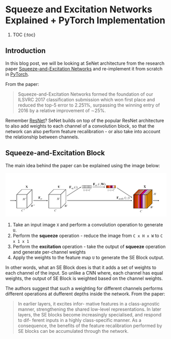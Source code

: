 # Squeeze and Excitation Networks Explained +  PyTorch Implementation

1. TOC 
{:toc}

## Introduction
In this blog post, we will be looking at SeNet architecture from the research paper [Squeeze-and-Excitation Networks](https://arxiv.org/abs/1709.01507) and re-implement it from scratch in [PyTorch](https://pytorch.org/). 

From the paper:
> Squeeze-and-Excitation Networks formed the foundation of our ILSVRC 2017 classification submission which won first place and reduced the top-5 error to 2.251%, surpassing the winning entry of 2016 by a relative improvement of ∼25%.

Remember [ResNet](https://arxiv.org/abs/1512.03385)? SeNet builds on top of the popular ResNet architecture to also add weights to each channel of a convolution block, so that the network can also perform feature recalibration - or also take into account the relationship between channels.

## Squeeze-and-Excitation Block

The main idea behind the paper can be explained using the image below:

![](/images/senet_block.png "fig1: Squeeze-and-Excitation Block")

1. Take an input image `X` and perform a convolution operation to generate `U`. 
2. Perform the **squeeze** operation - reduce the image from `C x H x W` to `C x 1 x 1`  
3. Perform the **excitation** operation - take the output of **squeeze** operation and generate per-channel weights
4. Apply the weights to the feature map `U` to generate the SE Block output.

In other words, what an SE Block does is that it adds a set of weights to each channel of the input. So unlike a CNN where, each channel has equal weights, the output of SE Block is weighted based on the channel weights. 

The authors suggest that such a weighting for different channels performs different operations at dufferent depths inside the network. From the paper:
> In earlier layers, it excites infor- mative features in a class-agnostic manner, strengthening the shared low-level representations. In later layers, the SE blocks become increasingly specialised, and respond to dif- ferent inputs in a highly class-specific manner. As a consequence, the benefits of the feature recalibration performed by SE blocks can be accumulated through the network.